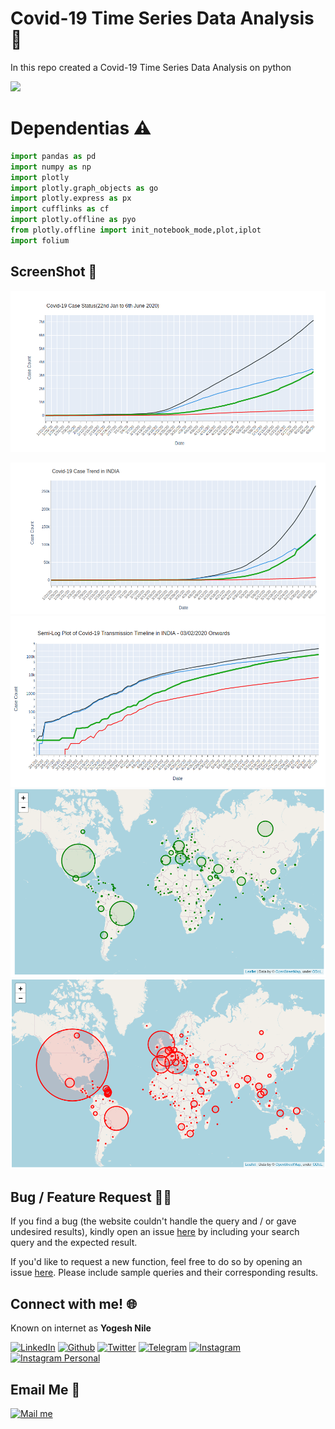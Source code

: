 # Covid-19 Time Series Data Analysis :notebook:
In this repo created a Covid-19 Time Series Data Analysis on python

[![](https://camo.githubusercontent.com/2fb0723ef80f8d87a51218680e209c66f213edf8/68747470733a2f2f666f7274686562616467652e636f6d2f696d616765732f6261646765732f6d6164652d776974682d707974686f6e2e737667)](https://python.org)

# Dependentias :warning:
```python
import pandas as pd
import numpy as np
import plotly
import plotly.graph_objects as go
import plotly.express as px
import cufflinks as cf
import plotly.offline as pyo
from plotly.offline import init_notebook_mode,plot,iplot
import folium

```

## ScreenShot :camera_flash:
![](https://github.com/yogeshnile/Covid-19-Time-Series-Data-Analysis/blob/master/Image/1.png)

![](https://github.com/yogeshnile/Covid-19-Time-Series-Data-Analysis/blob/master/Image/2.png)
![](https://github.com/yogeshnile/Covid-19-Time-Series-Data-Analysis/blob/master/Image/3.png)
![](https://github.com/yogeshnile/Covid-19-Time-Series-Data-Analysis/blob/master/Image/4.png)
![](https://github.com/yogeshnile/Covid-19-Time-Series-Data-Analysis/blob/master/Image/5.png)

## Bug / Feature Request :man_technologist:
If you find a bug (the website couldn't handle the query and / or gave undesired results), kindly open an issue [here](https://github.com/yogeshnile/Covid-19-Time-Series-Data-Analysis/issues/new) by including your search query and the expected result.

If you'd like to request a new function, feel free to do so by opening an issue [here](https://github.com/yogeshnile/Covid-19-Time-Series-Data-Analysis/issues/new). Please include sample queries and their corresponding results.


## Connect with me! 🌐
Known on internet as **Yogesh Nile**

[<img target="_blank" src="https://img.icons8.com/bubbles/100/000000/linkedin.png" title="LinkedIn">](https://bit.ly/2Ky3ho6)  [<img target="_blank" src="https://img.icons8.com/bubbles/100/000000/github.png" title="Github">](https://bit.ly/2yoggit) [<img target="_blank" src="https://img.icons8.com/bubbles/100/000000/twitter.png" title="Twitter">](https://bit.ly/3dbLJLC) [<img target="_blank" src="https://img.icons8.com/bubbles/100/000000/telegram-app.png" title="Telegram"/>](https://t.me/yogeshnile) [<img target="_blank" src="https://img.icons8.com/bubbles/100/000000/instagram-new.png" title="Instagram">](https://bit.ly/3b9Qeo4)  [<img target="_blank" src="https://img.icons8.com/bubbles/100/000000/instagram.png" title="Instagram Personal">](https://bit.ly/32SXHV0)

## Email Me :e-mail:

[<img target="_blank" src="https://img.icons8.com/bubbles/100/000000/secured-letter.png" title="Mail me">](mailto:yogeshnile.work4u@gmail.com)
